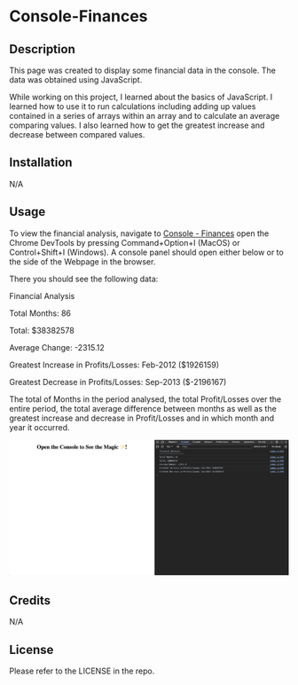 # Console-Finances

## Description

This page was created to display some financial data in the console. The data was obtained using JavaScript.

While working on this project, I learned about the basics of JavaScript. I learned how to use it to run calculations including adding up values contained in a series of arrays within an array and to calculate an average comparing values. I also learned how to get the greatest increase and decrease between compared values.

## Installation
N/A

## Usage

To view the financial analysis, navigate to [Console - Finances](https://naike-b.github.io/Console-Finances/) open the Chrome DevTools by pressing Command+Option+I (MacOS) or Control+Shift+I (Windows). A console panel should open either below or to the side of the Webpage in the browser. 

There you should see the following data: 

Financial Analysis

Total Months: 86 

Total: $38382578

Average Change: -2315.12

Greatest Increase in Profits/Losses: Feb-2012 ($1926159)

Greatest Decrease in Profits/Losses: Sep-2013 ($-2196167)

The total of Months in the period analysed, the total Profit/Losses over the entire period, the total average difference between months as well as the greatest increase and decrease in Profit/Losses and in which month and year it occurred.

![alt Webpage with open DevTools](assets/images/finance-console.png)

## Credits

N/A

## License

Please refer to the LICENSE in the repo.
